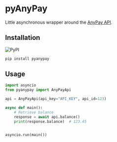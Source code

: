 # pyAnyPay

Little asynchronous wrapper around the [AnyPay API](https://anypay.io/doc/api).

## Installation

![PyPI](https://img.shields.io/pypi/v/pyanypay)

```bash
pip install pyanypay
```

## Usage

```python
import asyncio
from pyanypay import AnyPayApi

api = AnyPayApi(api_key="API_KEY", api_id=123)

async def main():
    # Retrieve balance
    response = await api.balance()
    print(response.balance)  # 123.45


asyncio.run(main())
```
